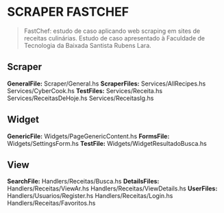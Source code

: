 # SCRAPER FASTCHEF
> FastChef: estudo de caso aplicando web scraping em sites de receitas culinárias. 
Estudo de caso apresentado à Faculdade de Tecnologia da Baixada Santista Rubens Lara.

## Scraper
**GeneralFile:**
Scraper/General.hs
**ScraperFiles:**
Services/AllRecipes.hs
Services/CyberCook.hs
**TestFiles:**
Services/Receita.hs
Services/ReceitasDeHoje.hs
Services/ReceitasIg.hs

## Widget
**GenericFile:**
Widgets/PageGenericContent.hs
**FormsFile:**
Widgets/SettingsForm.hs
**TestFile:**
Widgets/WidgetResultadoBusca.hs

## View
**SearchFile:**
Handlers/Receitas/Busca.hs
**DetailsFiles:**
Handlers/Receitas/ViewAr.hs
Handlers/Receitas/ViewDetails.hs
**UserFiles:**
Handlers/Usuarios/Register.hs
Handlers/Receitas/Login.hs
Handlers/Receitas/Favoritos.hs
